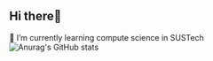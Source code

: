 ## Hi there👋
🌱 I’m currently learning compute science in SUSTech
![Anurag's GitHub stats](https://github-readme-stats.vercel.app/api?username=Tsuizxgo)
<!--
**Tsuizxgo/Tsuizxgo** is a ✨ _special_ ✨ repository because its `README.md` (this file) appears on your GitHub profile.

Here are some ideas to get you started:

- 🔭 I’m currently working on ...
- 🌱 I’m currently learning compute science in SUSTech
- 👯 I’m looking to collaborate on ...
- 🤔 I’m looking for help with ...
- 💬 Ask me about ...
- 📫 How to reach me: ...
- 😄 Pronouns: ...
- ⚡ Fun fact: ...
-->

